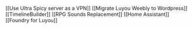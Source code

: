 [[Use Ultra Spicy server as a VPN]]
[[Migrate Luyou Weebly to Wordpress]]
[[TimelineBuilder]]
[[RPG Sounds Replacement]]
[[Home Assistant]]
[[Foundry for Luyou]]